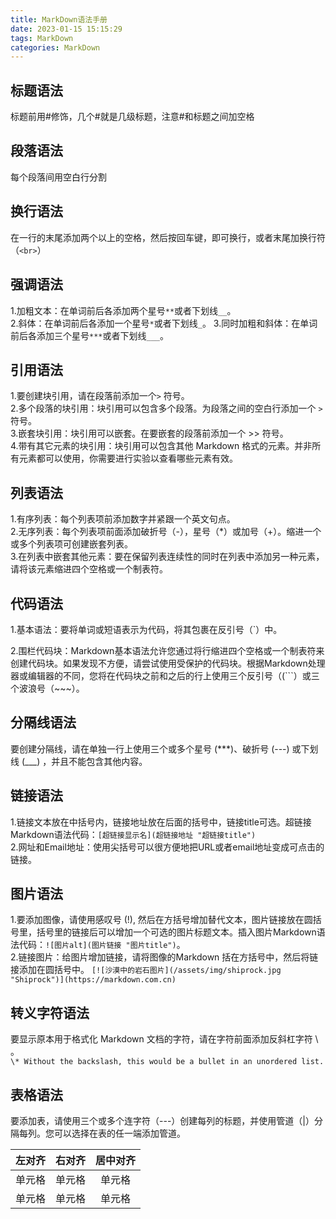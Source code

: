```yaml
---
title: MarkDown语法手册
date: 2023-01-15 15:15:29
tags: MarkDown
categories: MarkDown
---
```


## 标题语法
标题前用#修饰，几个#就是几级标题，注意#和标题之间加空格  

## 段落语法
每个段落间用空白行分割   

## 换行语法
在一行的末尾添加两个以上的空格，然后按回车键，即可换行，或者末尾加换行符（`<br>`）

## 强调语法
1.加粗文本：在单词前后各添加两个星号`**`或者下划线`__`。   
2.斜体：在单词前后各添加一个星号`*`或者下划线`_`。
3.同时加粗和斜体：在单词前后各添加三个星号`***`或者下划线`___`。

## 引用语法
1.要创建块引用，请在段落前添加一个`>` 符号。    
2.多个段落的块引用：块引用可以包含多个段落。为段落之间的空白行添加一个 `>` 符号。   
3.嵌套块引用：块引用可以嵌套。在要嵌套的段落前添加一个 >> 符号。   
4.带有其它元素的块引用：块引用可以包含其他 Markdown 格式的元素。并非所有元素都可以使用，你需要进行实验以查看哪些元素有效。   
 
## 列表语法
1.有序列表：每个列表项前添加数字并紧跟一个英文句点。  
2.无序列表：每个列表项前面添加破折号（-），星号（*）或加号（+）。缩进一个或多个列表项可创建嵌套列表。   
3.在列表中嵌套其他元素：要在保留列表连续性的同时在列表中添加另一种元素，请将该元素缩进四个空格或一个制表符。   

## 代码语法
1.基本语法：要将单词或短语表示为代码，将其包裹在反引号（`）中。

2.围栏代码块：Markdown基本语法允许您通过将行缩进四个空格或一个制表符来创建代码块。如果发现不方便，请尝试使用受保护的代码块。根据Markdown处理器或编辑器的不同，您将在代码块之前和之后的行上使用三个反引号（(```）或三个波浪号（~~~）。   

## 分隔线语法
要创建分隔线，请在单独一行上使用三个或多个星号 (***)、破折号 (---) 或下划线 (___) ，并且不能包含其他内容。  

## 链接语法
1.链接文本放在中括号内，链接地址放在后面的括号中，链接title可选。超链接Markdown语法代码：`[超链接显示名](超链接地址 "超链接title")`    
2.网址和Email地址：使用尖括号可以很方便地把URL或者email地址变成可点击的链接。  

## 图片语法
1.要添加图像，请使用感叹号 (!), 然后在方括号增加替代文本，图片链接放在圆括号里，括号里的链接后可以增加一个可选的图片标题文本。插入图片Markdown语法代码：`![图片alt](图片链接 "图片title")`。   
2.链接图片：给图片增加链接，请将图像的Markdown 括在方括号中，然后将链接添加在圆括号中。
`[![沙漠中的岩石图片](/assets/img/shiprock.jpg "Shiprock")](https://markdown.com.cn)`

## 转义字符语法
要显示原本用于格式化 Markdown 文档的字符，请在字符前面添加反斜杠字符 \ 。   
`\* Without the backslash, this would be a bullet in an unordered list.`

## 表格语法
要添加表，请使用三个或多个连字符（---）创建每列的标题，并使用管道（|）分隔每列。您可以选择在表的任一端添加管道。  

| 左对齐 | 右对齐 | 居中对齐 |
| :-----| ----: | :----: |
| 单元格 | 单元格 | 单元格 |
| 单元格 | 单元格 | 单元格 |